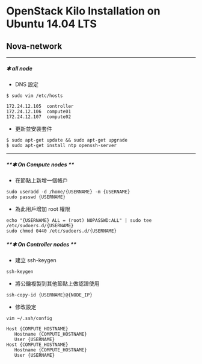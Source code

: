 # OpenStack Kilo Installation on Ubuntu 14.04 LTS
## Nova-network

------
##### **✱ all node**

* DNS 設定
```
$ sudo vim /etc/hosts
```
```vim
172.24.12.105  controller
172.24.12.106  compute01
172.24.12.107  compute02
```

* 更新並安裝套件
```
$ sudo apt-get update && sudo apt-get upgrade
$ sudo apt-get install ntp openssh-server
```

------
##### **✱ On Compute nodes **

* 在節點上新增一個帳戶
```
sudo useradd -d /home/{USERNAME} -m {USERNAME}
sudo passwd {USERNAME}
```

* 為此用戶增加 root 權限
```
echo "{USERNAME} ALL = (root) NOPASSWD:ALL" | sudo tee /etc/sudoers.d/{USERNAME}
sudo chmod 0440 /etc/sudoers.d/{USERNAME}
```

##### **✱ On Controller nodes **

* 建立 ssh-keygen
```
ssh-keygen
```

* 將公鑰複製到其他節點上做認證使用
```
ssh-copy-id {USERNAME}@{NODE_IP}
```

* 修改設定
```
vim ~/.ssh/config
```
```
Host {COMPUTE_HOSTNAME}
   Hostname {COMPUTE_HOSTNAME}
   User {USERNAME}
Host {COMPUTE_HOSTNAME}
   Hostname {COMPUTE_HOSTNAME}
   User {USERNAME}
```

